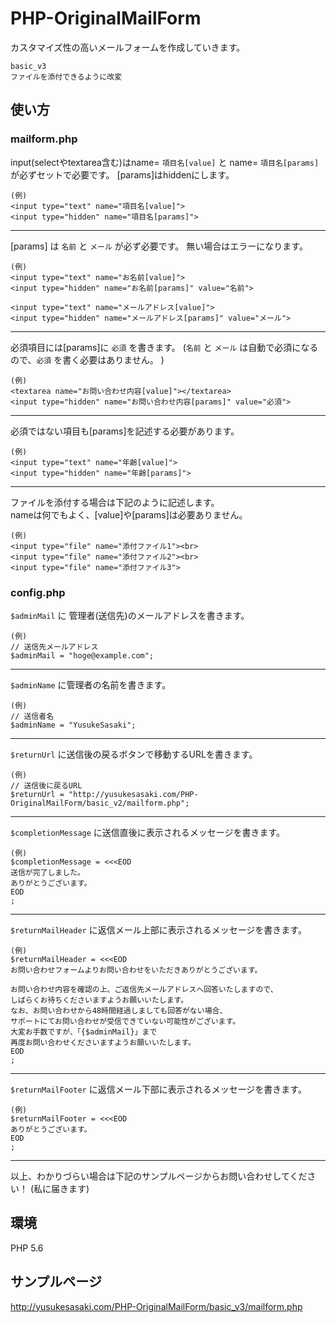 # PHP-OriginalMailForm
カスタマイズ性の高いメールフォームを作成していきます。

    basic_v3
    ファイルを添付できるように改変
    
    
## 使い方

### mailform.php

input(selectやtextarea含む)はname= `項目名[value]` と name= `項目名[params]` が必ずセットで必要です。
[params]はhiddenにします。

    (例)
    <input type="text" name="項目名[value]">
    <input type="hidden" name="項目名[params]">

***

[params] は `名前` と `メール` が必ず必要です。
無い場合はエラーになります。

    (例)
    <input type="text" name="お名前[value]">
    <input type="hidden" name="お名前[params]" value="名前">
    
    <input type="text" name="メールアドレス[value]">
    <input type="hidden" name="メールアドレス[params]" value="メール">

***

必須項目には[params]に `必須` を書きます。
(`名前` と `メール` は自動で必須になるので、`必須` を書く必要はありません。 )

    (例)
    <textarea name="お問い合わせ内容[value]"></textarea>
    <input type="hidden" name="お問い合わせ内容[params]" value="必須">

***

必須ではない項目も[params]を記述する必要があります。

    (例)
    <input type="text" name="年齢[value]">
    <input type="hidden" name="年齢[params]">
    
***
    
ファイルを添付する場合は下記のように記述します。  
nameは何でもよく、[value]や[params]は必要ありません。

    (例)
    <input type="file" name="添付ファイル1"><br>
    <input type="file" name="添付ファイル2"><br>
    <input type="file" name="添付ファイル3">




### config.php

`$adminMail` に 管理者(送信先)のメールアドレスを書きます。

    (例)
    // 送信先メールアドレス
    $adminMail = "hoge@example.com";


***

`$adminName` に管理者の名前を書きます。

    (例)
    // 送信者名
    $adminName = "YusukeSasaki";


***

`$returnUrl` に送信後の戻るボタンで移動するURLを書きます。

    (例)
    // 送信後に戻るURL
    $returnUrl = "http://yusukesasaki.com/PHP-OriginalMailForm/basic_v2/mailform.php";
    
***

`$completionMessage` に送信直後に表示されるメッセージを書きます。

    (例)
    $completionMessage = <<<EOD
    送信が完了しました。
    ありがとうございます。
    EOD
    ;

***

`$returnMailHeader` に返信メール上部に表示されるメッセージを書きます。

    (例)
    $returnMailHeader = <<<EOD
    お問い合わせフォームよりお問い合わせをいただきありがとうございます。

    お問い合わせ内容を確認の上、ご返信先メールアドレスへ回答いたしますので、
    しばらくお待ちくださいますようお願いいたします。
    なお、お問い合わせから48時間経過しましても回答がない場合、
    サポートにてお問い合わせが受信できていない可能性がございます。
    大変お手数ですが、「{$adminMail}」まで
    再度お問い合わせくださいますようお願いいたします。 
    EOD
    ;
    
***

`$returnMailFooter` に返信メール下部に表示されるメッセージを書きます。
    
    (例)
    $returnMailFooter = <<<EOD
    ありがとうございます。
    EOD
    ;

***

以上、わかりづらい場合は下記のサンプルページからお問い合わせしてください！
(私に届きます)


## 環境
PHP 5.6

## サンプルページ
http://yusukesasaki.com/PHP-OriginalMailForm/basic_v3/mailform.php
